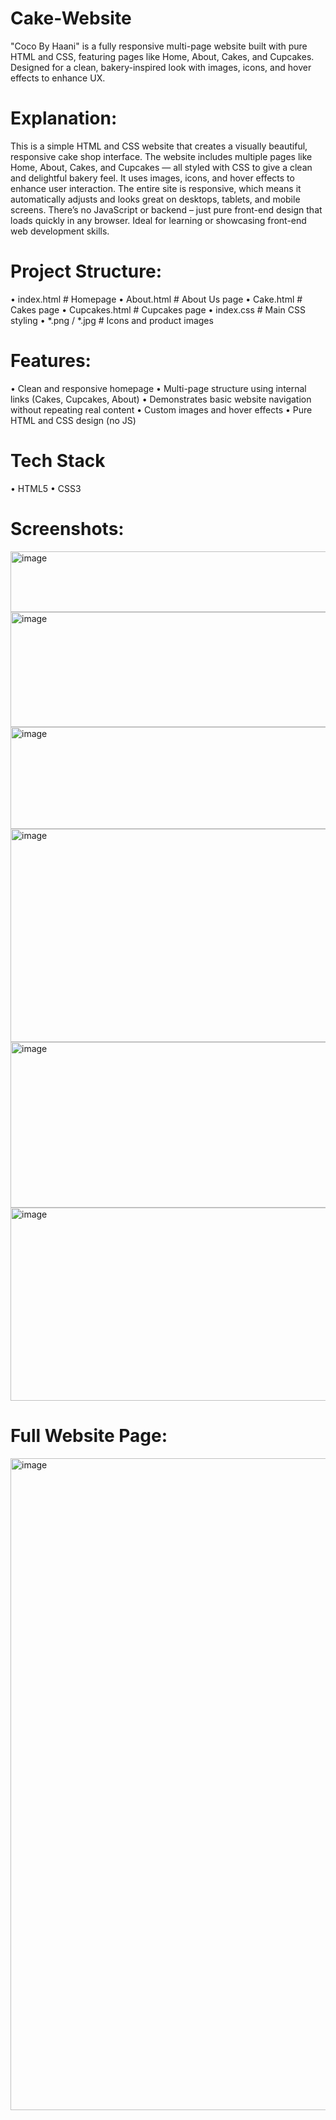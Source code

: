 # Cake-Website
"Coco By Haani" is a fully responsive multi-page website built with pure HTML and CSS, featuring pages like Home, About, Cakes, and Cupcakes. Designed for a clean, bakery-inspired look with images, icons, and hover effects to enhance UX.

# Explanation:
This is a simple HTML and CSS website that creates a visually beautiful, responsive cake shop interface. The website includes multiple pages like Home, About, Cakes, and Cupcakes — all styled with CSS to give a clean and delightful bakery feel.
It uses images, icons, and hover effects to enhance user interaction. The entire site is responsive, which means it automatically adjusts and looks great on desktops, tablets, and mobile screens.
There’s no JavaScript or backend – just pure front-end design that loads quickly in any browser. Ideal for learning or showcasing front-end web development skills.

# Project Structure:
•	index.html # Homepage
•	About.html # About Us page
•	Cake.html # Cakes page
•	Cupcakes.html # Cupcakes page
•	index.css # Main CSS styling
•	*.png / *.jpg # Icons and product images


# Features:
•	Clean and responsive homepage
•	Multi-page structure using internal links (Cakes, Cupcakes, About)
•	Demonstrates basic website navigation without repeating real content
•	Custom images and hover effects
•	Pure HTML and CSS design (no JS)

# Tech Stack
•	HTML5
•	CSS3

# Screenshots:
 <img width="975" height="97" alt="image" src="https://github.com/user-attachments/assets/44f8911b-6b37-4174-9f5c-060ff214e5bc" />
<img width="975" height="184" alt="image" src="https://github.com/user-attachments/assets/6acfa692-b5bd-46c5-8900-fd44a3ca7805" />
<img width="975" height="163" alt="image" src="https://github.com/user-attachments/assets/d5d8ae6f-4603-46a6-9215-66d86b61f9b1" />
<img width="975" height="341" alt="image" src="https://github.com/user-attachments/assets/87d5f530-8d3f-48f1-96e4-179c795b8d26" />
<img width="975" height="265" alt="image" src="https://github.com/user-attachments/assets/ba8dfc65-9be6-4e06-85eb-d74a1aadd223" />
<img width="670" height="309" alt="image" src="https://github.com/user-attachments/assets/c47f42b2-b930-49ad-97e9-60475e14f890" />

                         
# Full Website Page:

<img width="904" height="1043" alt="image" src="https://github.com/user-attachments/assets/1454aa07-74f2-4e40-9cad-f6fe1fdc1916" />


  



